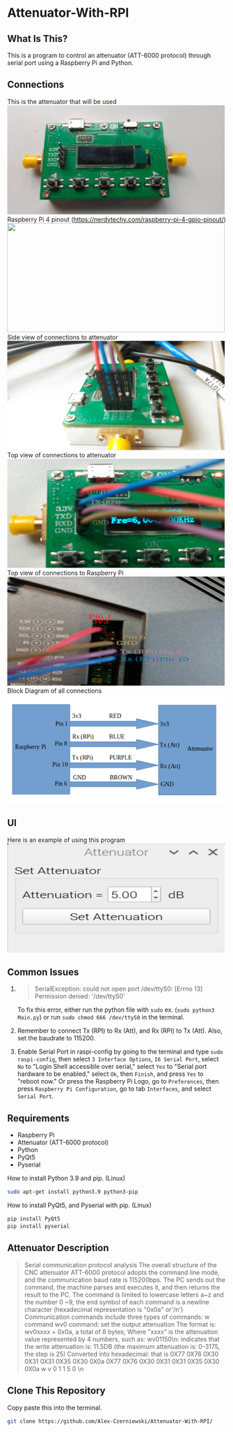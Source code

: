 # Attenuator-With-RPI
## What Is This?
This is a program to control an attenuator (ATT-6000 protocol) through serial port using a Raspberry Pi and Python.

## Connections
This is the attenuator that will be used
<img src="/imgs/top_view_att.jpg" width="500" height="250">
Raspberry Pi 4 pinout (https://nerdytechy.com/raspberry-pi-4-gpio-pinout/)
<img src="/rpi4_pinout.jpg" width="500" height="250">
Side view of connections to attenuator
<img src="/imgs/side_view_att_connections.jpg" width="500" height="250">
Top view of connections to attenuator
<img src="/imgs/top_view_att_connections.png" width="500" height="250">
Top view of connections to Raspberry Pi
<img src="/imgs/top_view_rpi_connections.png" width="500" height="250">
Block Diagram of all connections
<img src="/imgs/block_diagram_connections.png" width="500" height="250">

## UI
Here is an example of using this program
<img src="/imgs/ui.png" width="500" height="250">

## Common Issues

 1. > SerialException: could not open port /dev/ttyS0: [Errno 13] Permission denied: '/dev/ttyS0'
    
    To fix this error, either run the python file with `sudo` ex. (`sudo
    python3 Main.py`) or run `sudo chmod 666 /dev/ttyS0` in the terminal.
    
 2. Remember to connect Tx (RPI) to Rx (Att), and Rx (RPI) to Tx (Att). Also, set the baudrate to 115200.
 3. Enable Serial Port in raspi-config by going to the terminal and type `sudo raspi-config`, then select `3 Interface Options`, `I6 Serial Port`, select `No` to "Login Shell accessible over serial," select `Yes` to "Serial port hardware to be enabled," select `Ok`, then `Finish`, and press `Yes` to "reboot now." Or press the Raspberry Pi Logo, go to `Preferences`, then press `Raspberry Pi Configuration`, go to tab `Interfaces`,  and select `Serial Port`.
  

## Requirements
- Raspberry Pi 
- Attenuator (ATT-6000 protocol)
- Python
- PyQt5
- Pyserial

How to install Python 3.9 and pip. (Linux)
```sh
sudo apt-get install python3.9 python3-pip
```

How to install PyQt5, and Pyserial with pip. (Linux)
```sh
pip install PyQt5
pip install pyserial
```

## Attenuator Description
>Serial communication protocol analysis
The overall structure of the CNC attenuator ATT-6000 protocol adopts the command line mode, and the communication baud rate is 115200bps. 
The PC sends out the command, the machine parses and executes it, and then returns the result to the PC. 
The command is limited to lowercase letters a~z and the number 0 ~9, 
the end symbol of each command is a newline character (hexadecimal representation is "0x0a" or'/n')
Communication commands include three types of commands: w command
wv0 command: set the output attenuation
The format is: wv0xxxx + 0x0a, a total of 8 bytes;
Where "xxxx" is the attenuation value represented by 4 numbers, such as:
wv01150\n: indicates that the write attenuation is: 11.5DB (the maximum attenuation is: 0-3175, the step is 25)
Converted into hexadecimal: that is 0X77 0X76 0X30 0X31 0X31 0X35 0X30 0X0a
0X77 0X76 0X30 0X31 0X31 0X35 0X30 0X0a
w          v         0        1        1        5        0       \n

## Clone This Repository
Copy paste this into the terminal.
```sh
git clone https://github.com/Alex-Czerniewski/Attenuator-With-RPI/
```
